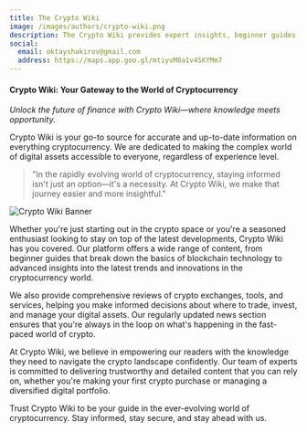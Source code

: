 ```yaml
---
title: The Crypto Wiki
image: /images/authors/crypto-wiki.png
description: The Crypto Wiki provides expert insights, beginner guides, and the latest news about cryptocurrency.
social:
  email: oktayshakirov@gmail.com
  address: https://maps.app.goo.gl/mtiyvM8a1v4SKYMm7
---
```


#### Crypto Wiki: Your Gateway to the World of Cryptocurrency

_Unlock the future of finance with Crypto Wiki—where knowledge meets opportunity._

Crypto Wiki is your go-to source for accurate and up-to-date information on everything cryptocurrency. We are dedicated to making the complex world of digital assets accessible to everyone, regardless of experience level.

> "In the rapidly evolving world of cryptocurrency, staying informed isn't just an option—it's a necessity. At Crypto Wiki, we make that journey easier and more insightful."

![Crypto Wiki Banner](/images/logo.png)

Whether you're just starting out in the crypto space or you're a seasoned enthusiast looking to stay on top of the latest developments, Crypto Wiki has you covered. Our platform offers a wide range of content, from beginner guides that break down the basics of blockchain technology to advanced insights into the latest trends and innovations in the cryptocurrency world.

We also provide comprehensive reviews of crypto exchanges, tools, and services, helping you make informed decisions about where to trade, invest, and manage your digital assets. Our regularly updated news section ensures that you're always in the loop on what's happening in the fast-paced world of crypto.

At Crypto Wiki, we believe in empowering our readers with the knowledge they need to navigate the crypto landscape confidently. Our team of experts is committed to delivering trustworthy and detailed content that you can rely on, whether you're making your first crypto purchase or managing a diversified digital portfolio.

Trust Crypto Wiki to be your guide in the ever-evolving world of cryptocurrency. Stay informed, stay secure, and stay ahead with us.

